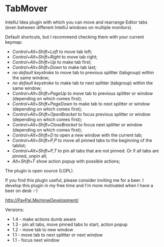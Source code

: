TabMover
========

IntelliJ Idea plugin with which you can move and rearrange Editor tabs (even between different IntelliJ windows on multiple monitors).


Default shortcuts, but I recommend checking them with your current keymap:

- <i>Control+Alt+Shift+Left</i> to move tab left;
- <i>Control+Alt+Shift+Right</i> to move tab right;
- <i>Control+Alt+Shift+Up</i> to make tab first;
- <i>Control+Alt+Shift+Down</i> to make tab last;
- <i>no default keystroke</i> to move tab to previous splitter (tabgroup) within the same window;
- <i>no default keystroke</i> to make tab to next splitter (tabgroup) within the same window;
- <i>Control+Alt+Shift+PageUp</i> to move tab to previous splitter or window (depending on which comes first);
- <i>Control+Alt+Shift+PageDown</i> to make tab to next splitter or window (depending on which comes first);
- <i>Control+Alt+Shift+OpenBracket</i> to focus previous splitter or window (depending on which comes first);
- <i>Control+Alt+Shift+CloseBracket</i> to focus next splitter or window (depending on which comes first);
- <i>Control+Alt+Shift+D</i> to open a new window with the current tab;
- <i>Control+Alt+Shift+P,P</i> to move all pinned tabs to the beginning of the tablist;
- <i>Control+Alt+Shift+P,T</i> to pin all tabs that are not pinned. Or if all tabs are pinned, unpin all;
- <i>Alt+Shift+T</i> show action popup with possible actions;

The plugin is open source (LGPL).

If you find this plugin useful, please consider inviting me for a beer.
I develop this plugin in my free time and I'm more motivated when I have a beer on desk :-)

http://PayPal.Me/mnwDevelopment/

Versions:
* 1.4 - make actions dumb aware
* 1.3 - pin all tabs, move pinned tabs to start, action popup
* 1.2 - move tab to new window
* 1.1 - move tab to next splitter or next window
* 1.1 - focus next window

